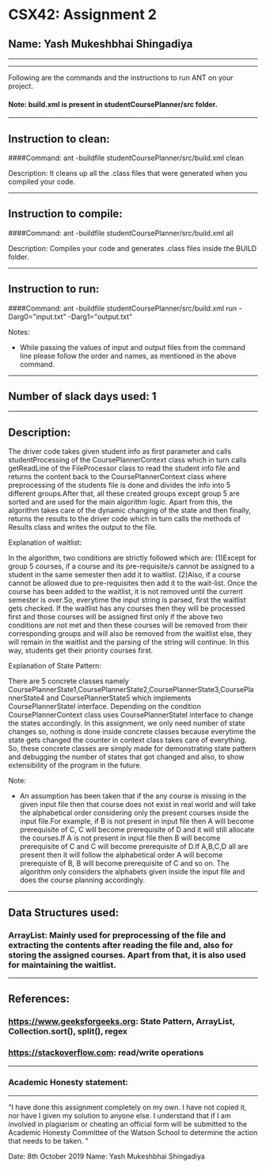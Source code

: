 # CSX42: Assignment 2
## Name: Yash Mukeshbhai Shingadiya

-----------------------------------------------------------------------
-----------------------------------------------------------------------


Following are the commands and the instructions to run ANT on your project.
#### Note: build.xml is present in studentCoursePlanner/src folder.

-----------------------------------------------------------------------
## Instruction to clean:

####Command: ant -buildfile studentCoursePlanner/src/build.xml clean

Description: It cleans up all the .class files that were generated when you
compiled your code.

-----------------------------------------------------------------------
## Instruction to compile:

####Command: ant -buildfile studentCoursePlanner/src/build.xml all

Description: Compiles your code and generates .class files inside the BUILD folder.

-----------------------------------------------------------------------
## Instruction to run:

####Command: ant -buildfile studentCoursePlanner/src/build.xml run -Darg0="input.txt" -Darg1="output.txt" 

Notes:

- While passing the values of input and output files from the command line please follow the order and names, as mentioned in the above command. 

-----------------------------------------------------------------------
## Number of slack days used: 1

-----------------------------------------------------------------------
## Description:

The driver code takes given student info as first parameter and calls studentProcessing of the CoursePlannerContext class which in turn calls getReadLine of the FileProcessor class to read the student info file and returns the content back to the CoursePlannerContext class where preprocessing of the students file is done and divides the info into 5 different groups.After that, all these created groups except group 5 are sorted and are used for the main algorithm logic. Apart from this, the algorithm takes care of the dynamic changing of the state and then finally, returns the results to the driver code which in turn calls the methods of Results class and writes the output to the file.

Explanation of waitlist:

In the algorithm, two conditions are strictly followed which are:
(1)Except for group 5 courses, if a course and its pre-requisite/s cannot be assigned to a student in the same semester then add it to waitlist. 
(2)Also, if a course cannot be allowed due to pre-requisites then add it to the wait-list.
Once the course has been added to the waitlist, it is not removed until the current semester is over.So, everytime the input string is parsed, first the waitlist gets checked. If the waitlist has any courses then they will be processed first and those courses will be assigned first only if the above two conditions are not met and then these courses will be removed from their corresponding groups and will also be removed from the waitlist else, they will remain in the waitlist and the parsing of the string will continue. In this way, students get their priority courses first.

Explanation of State Pattern:

There are 5 concrete classes namely CoursePlannerState1,CoursePlannerState2,CoursePlannerState3,CoursePlannerState4 and CoursePlannerState5 which implements CoursePlannerStateI interface. Depending on the condition CoursePlannerContext class uses CoursePlannerStateI interface to change the states accordingly. In this assignment, we only need number of state changes so, nothing is done inside concrete classes because everytime the state gets changed the counter in context class takes care of everything. So, these concrete classes are simply made for demonstrating state pattern and debugging the number of states that got changed and also, to show extensibility of the program in the future.

Note:

- An assumption has been taken that if the any course is missing in the given input file then that course does not exist in real world and will take the alphabetical order considering only the present courses inside the input file.For example, if B is not present in input file then A will become prerequisite of C, C will become prerequisite of D and it will still allocate the courses.If A is not present in input file then B will become prerequisite of C and C will become prerequisite of D.If A,B,C,D all are present then it will follow the alphabetical order A will become prerequiste of B, B will become prerequisite of C and so on. The algorithm only considers the alphabets given inside the input file and does the course planning accordingly.

-----------------------------------------------------------------------
## Data Structures used:

### ArrayList: Mainly used for preprocessing of the file and extracting the contents after reading the file and, also for storing the assigned courses. Apart from that, it is also used for maintaining the waitlist.

-----------------------------------------------------------------------
## References:

### https://www.geeksforgeeks.org: State Pattern, ArrayList, Collection.sort(), split(), regex
### https://stackoverflow.com: read/write operations

-----------------------------------------------------------------------
### Academic Honesty statement:
-----------------------------------------------------------------------

"I have done this assignment completely on my own. I have not copied
it, nor have I given my solution to anyone else. I understand that if
I am involved in plagiarism or cheating an official form will be
submitted to the Academic Honesty Committee of the Watson School to
determine the action that needs to be taken. "

Date: 8th October 2019
Name: Yash Mukeshbhai Shingadiya


